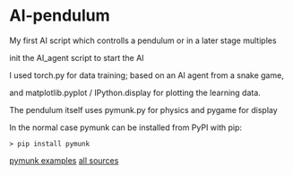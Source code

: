 # AI-pendulum
My first AI script which controlls a pendulum or in a later stage multiples

init the AI_agent script to start the AI

I used torch.py for data training; based on an AI agent from a snake game,

and matplotlib.pyplot / IPython.display for plotting the learning data.

The pendulum itself uses pymunk.py for physics and pygame for display


In the normal case pymunk can be installed from PyPI with pip:

    > pip install pymunk
    
[pymunk examples](https://github.com/viblo/pymunk/tree/master/examples)
[all sources](./sources)
